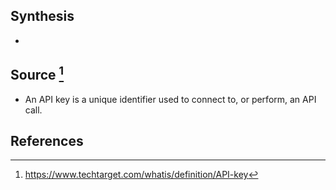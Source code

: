 ## Synthesis
- 
## Source [^1]
- An API key is a unique identifier used to connect to, or perform, an API call.
## References

[^1]: https://www.techtarget.com/whatis/definition/API-key